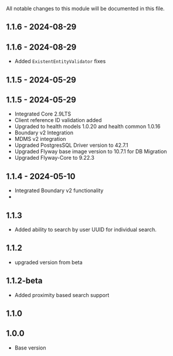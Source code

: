 All notable changes to this module will be documented in this file.

## 1.1.6 - 2024-08-29
 ## 1.1.6 - 2024-08-29

 - Added `ExistentEntityValidator` fixes

 ## 1.1.5 - 2024-05-29

## 1.1.5 - 2024-05-29
- Integrated Core 2.9LTS
- Client reference ID validation added
- Upgraded to health models 1.0.20 and health common 1.0.16
- Boundary v2 Integration
- MDMS v2 integration
- Upgraded PostgresSQL Driver version to 42.7.1
- Upgraded Flyway base image version to 10.7.1 for DB Migration
- Upgraded Flyway-Core to 9.22.3

## 1.1.4 - 2024-05-10
- Integrated Boundary v2 functionality
- 
## 1.1.3 
- Added ability to search by user UUID for individual search.

## 1.1.2
- upgraded version from beta

## 1.1.2-beta

- Added proximity based search support

## 1.1.0


## 1.0.0

- Base version

